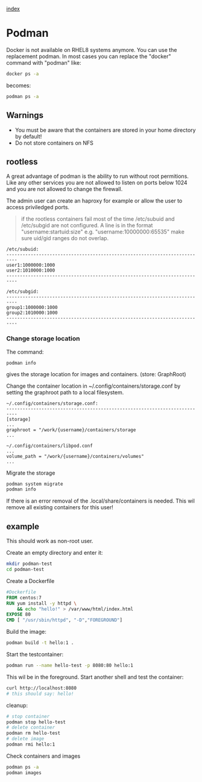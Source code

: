 [index](README.md)
# Podman
Docker is not available on RHEL8 systems anymore. You can use the replacement podman.
In most cases you can replace the "docker" command with "podman"
like:
```bash
docker ps -a
```
becomes:
```bash
podman ps -a
``` 

## Warnings
- You must be aware that the containers are stored in your home directory by default!
- Do not store containers on NFS

## rootless

A great advantage of podman is the ability to run without root permitions.
Like any other services you are not allowed to listen on ports below 1024 and you are not allowed to change the firewall.

The admin user can create an haproxy for example or allow the user to access priviledged ports.

> if the rootless containers fail most of the time /etc/subuid and /etc/subgid are not configured.
> A line is in the format "username:startuid:size" e.g. "username:10000000:65535"
> make sure uid/gid ranges do not overlap.

```
/etc/subuid:
--------------------------------------------------------------------------
user1:1000000:1000
user2:1010000:1000
--------------------------------------------------------------------------

/etc/subgid:
--------------------------------------------------------------------------
group1:1000000:1000
group2:1010000:1000
--------------------------------------------------------------------------
```

### Change storage location
The command:
```
podman info
```
gives the storage location for images and containers. (store: GraphRoot)

Change the container location in ~/.config/containers/storage.conf by setting the graphroot path to a local filesystem.

```
~/.config/containers/storage.conf:
--------------------------------------------------------------------------
[storage]
...
graphroot = "/work/{username}/containers/storage
...

~/.config/containers/libpod.conf
...
volume_path = "/work/{username}/containers/volumes"
...
```

Migrate the storage
```bash
podman system migrate
podman info
```

If there is an error removal of the .local/share/containers is needed. This wil remove all existing containers for this user!

## example
This should work as non-root user.

Create an empty directory and enter it:
```bash
mkdir podman-test
cd podman-test
```
Create a Dockerfile
```Dockerfile
#Dockerfile
FROM centos:7
RUN yum install -y httpd \
    && echo "hello!" > /var/www/html/index.html
EXPOSE 80
CMD [ "/usr/sbin/httpd", "-D","FOREGROUND"]
```
Build the image:
```bash
podman build -t hello:1 .
```
Start the testcontainer:
```bash
podman run --name hello-test -p 8080:80 hello:1
```
This wil be in the foreground.
Start another shell and test the container:
```bash
curl http://localhost:8080
# this should say: hello!
```
cleanup:
```bash
# stop container
podman stop hello-test
# delete container
podman rm hello-test
# delete image
podman rmi hello:1
```
Check containers and images
```bash
podman ps -a
podman images
```
